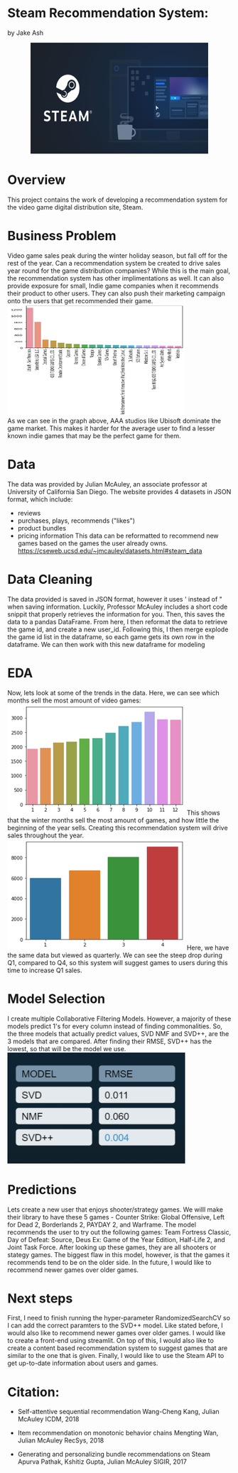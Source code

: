 # Steam Recommendation System:

by Jake Ash

<p align="center"><img src="images/steam_pic.jpeg" width="400" height="250" /></p>

# Overview
This project contains the work of developing a recommendation system for the video game digital distribution site, Steam.

# Business Problem
Video game sales peak during the winter holiday season, but fall off for the rest of the year. Can a recommendation system be created to drive sales year round for the game distribution companies? 
While this is the main goal, the recommendation system has other implimentations as well. It can also provide exposure for small, Indie game companies when it recommends their product to other users. They can also push their marketing campaign onto the users that get recommended their game.
<img src="images/publishers.png" width="400" height="250" /><br/>
As we can see in the graph above, AAA studios like Ubisoft dominate the game market. This makes it harder for the average user to find a lesser known indie games that may be the perfect game for them.
# Data
The data was provided by Julian McAuley, an associate professor at University of California San Diego. The website provides 4 datasets in JSON format, which include:
* reviews
* purchases, plays, recommends ("likes")
* product bundles
* pricing information
This data can be reformatted to recommend new games based on the games the user already owns.
https://cseweb.ucsd.edu/~jmcauley/datasets.html#steam_data

# Data Cleaning
The data provided is saved in JSON format, however it uses ' instead of " when saving information. Luckily, Professor McAuley includes a short code snippit that properly retrieves the information for you. Then, this saves the data to a pandas DataFrame. From here, I then reformat the data to retrieve the game id, and create a new user_id. Following this, I then merge explode the game id list in the dataframe, so each game gets its own row in the dataframe. We can then work with this new dataframe for modeling

# EDA
Now, lets look at some of the trends in the data. Here, we can see which months sell the most amount of video games:
<img src="images/months.png" width="400" height="250" />
This shows that the winter months sell the most amount of games, and how little the beginning of the year sells. Creating this recommendation system will drive sales throughout the year.
<img src="images/quarter.png" width="400" height="250" />
Here, we have the same data but viewed as quarterly. We can see the steep drop during Q1, compared to Q4, so this system will suggest games to users during this time to increase Q1 sales.
# Model Selection

I create multiple Collaborative Filtering Models. However, a majority of these models predict 1's for every column instead of finding commonalities. So, the three models that actually predict values, SVD NMF and SVD++, are the 3 models that are compared. After finding their RMSE, SVD++ has the lowest, so that will be the model we use.
<img src="images/models.png" width="400" height="250" />


# Predictions

Lets create a new user that enjoys shooter/strategy games. We willl make their library to have these 5 games - Counter Strike: Global Offensive, Left for Dead 2, Borderlands 2, PAYDAY 2, and Warframe. The model recommends the user to try out the following games: Team Fortress Classic, Day of Defeat: Source, Deus Ex: Game of the Year Edition, Half-Life 2, and Joint Task Force. After looking up these games, they are all shooters or stategy games. The biggest flaw in this model, however, is that the games it recommends tend to be on the older side. In the future, I would like to recommend newer games over older games.
 


# Next steps
First, I need to finish running the hyper-parameter RandomizedSearchCV so I can add the correct paramters to the SVD++ model. Like stated before, I would also like to recommend newer games over older games. I would like to create a front-end using streamlit. On top of this, I would also like to create a content based recommendation system to suggest games that are similar to the one that is given. Finally, I would like to use the Steam API to get up-to-date information about users and games.

# Citation:

* Self-attentive sequential recommendation
Wang-Cheng Kang, Julian McAuley
ICDM, 2018

* Item recommendation on monotonic behavior chains
Mengting Wan, Julian McAuley
RecSys, 2018

* Generating and personalizing bundle recommendations on Steam
Apurva Pathak, Kshitiz Gupta, Julian McAuley
SIGIR, 2017